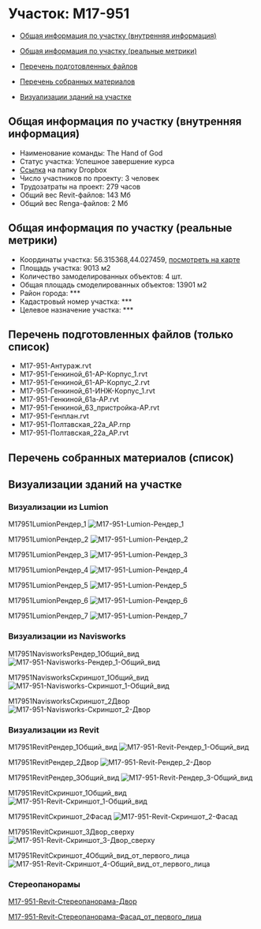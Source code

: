 # Участок: M17-951

* [Общая информация по участку (внутренняя информация)](#Chapter1)

* [Общая информация по участку (реальные метрики)](#Chapter2)

* [Перечень подготовленных файлов](#Chapter3)

* [Перечень собранных материалов](#Chapter4)

* [Визуализации зданий на участке](#Chapter5)

## <a id="Chapter1"></a> Общая информация по участку (внутренняя информация)
+ Наименование команды: The Hand of God
+ Статус участка: Успешное завершение курса
+ [Ссылка](https://www.dropbox.com/sh/wvvgv1nw1iqred9/AACN8pQgJpda9GyQiJn5Bxk9a/M17_951?dl=0) на папку Dropbox
+ Число участников по проекту: 3 человек
+ Трудозатраты на проект: 279 часов
+ Общий вес Revit-файлов: 143 Мб
+ Общий вес Renga-файлов: 2 Мб
## <a id="Chapter2"></a> Общая информация по участку (реальные метрики)
+ Координаты участка: 56.315368,44.027459, [посмотреть на карте](https://yandex.ru/maps/47/nizhny-novgorod/?ll=44.027459%2C56.315368&z=19)
+ Площадь участка: 9013 м2
+ Количество замоделированных объектов: 4 шт.
+ Общая площадь смоделированных объектов: 13901 м2
+ Район города: *** 
+ Кадастровый номер участка: *** 
+ Целевое назначение участка: *** 
## <a id="Chapter3"></a> Перечень подготовленных файлов (только список)
+ M17-951-Антураж.rvt
+ M17-951-Генкиной_61-АР-Корпус_1.rvt
+ M17-951-Генкиной_61-АР-Корпус_2.rvt
+ M17-951-Генкиной_61-ИНЖ-Корпус_1.rvt
+ M17-951-Генкиной_61а-АР.rvt
+ M17-951-Генкиной_63_пристройка-АР.rvt
+ M17-951-Генплан.rvt
+ M17-951-Полтавская_22а_АР.rnp
+ M17-951-Полтавская_22а_АР.rvt
## <a id="Chapter4"></a> Перечень собранных материалов (список)
## <a id="Chapter5"></a> Визуализации зданий на участке
### Визуализации из Lumion
M17951LumionРендер_1
![M17-951-Lumion-Рендер_1](/Images/M17_951/M17-951-Lumion-Рендер_1_Compressed.jpg)

M17951LumionРендер_2
![M17-951-Lumion-Рендер_2](/Images/M17_951/M17-951-Lumion-Рендер_2_Compressed.jpg)

M17951LumionРендер_3
![M17-951-Lumion-Рендер_3](/Images/M17_951/M17-951-Lumion-Рендер_3_Compressed.jpg)

M17951LumionРендер_4
![M17-951-Lumion-Рендер_4](/Images/M17_951/M17-951-Lumion-Рендер_4_Compressed.jpg)

M17951LumionРендер_5
![M17-951-Lumion-Рендер_5](/Images/M17_951/M17-951-Lumion-Рендер_5_Compressed.jpg)

M17951LumionРендер_6
![M17-951-Lumion-Рендер_6](/Images/M17_951/M17-951-Lumion-Рендер_6_Compressed.jpg)

M17951LumionРендер_7
![M17-951-Lumion-Рендер_7](/Images/M17_951/M17-951-Lumion-Рендер_7_Compressed.jpg)

### Визуализации из Navisworks
M17951NavisworksРендер_1Общий_вид
![M17-951-Navisworks-Рендер_1-Общий_вид](/Images/M17_951/M17-951-Navisworks-Рендер_1-Общий_вид_Compressed.jpg)

M17951NavisworksСкриншот_1Общий_вид
![M17-951-Navisworks-Скриншот_1-Общий_вид](/Images/M17_951/M17-951-Navisworks-Скриншот_1-Общий_вид_Compressed.jpg)

M17951NavisworksСкриншот_2Двор
![M17-951-Navisworks-Скриншот_2-Двор](/Images/M17_951/M17-951-Navisworks-Скриншот_2-Двор_Compressed.jpg)

### Визуализации из Revit
M17951RevitРендер_1Общий_вид
![M17-951-Revit-Рендер_1-Общий_вид](/Images/M17_951/M17-951-Revit-Рендер_1-Общий_вид_Compressed.jpg)

M17951RevitРендер_2Двор
![M17-951-Revit-Рендер_2-Двор](/Images/M17_951/M17-951-Revit-Рендер_2-Двор_Compressed.jpg)

M17951RevitРендер_3Общий_вид
![M17-951-Revit-Рендер_3-Общий_вид](/Images/M17_951/M17-951-Revit-Рендер_3-Общий_вид_Compressed.jpg)

M17951RevitСкриншот_1Общий_вид
![M17-951-Revit-Скриншот_1-Общий_вид](/Images/M17_951/M17-951-Revit-Скриншот_1-Общий_вид_Compressed.jpg)

M17951RevitСкриншот_2Фасад
![M17-951-Revit-Скриншот_2-Фасад](/Images/M17_951/M17-951-Revit-Скриншот_2-Фасад_Compressed.jpg)

M17951RevitСкриншот_3Двор_сверху
![M17-951-Revit-Скриншот_3-Двор_сверху](/Images/M17_951/M17-951-Revit-Скриншот_3-Двор_сверху_Compressed.jpg)

M17951RevitСкриншот_4Общий_вид_от_первого_лица
![M17-951-Revit-Скриншот_4-Общий_вид_от_первого_лица](/Images/M17_951/M17-951-Revit-Скриншот_4-Общий_вид_от_первого_лица_Compressed.jpg)

### Стереопанорамы
[M17-951-Revit-Стереопанорама-Двор](https://pano.autodesk.com/pano.html?url=jpgs/bc9af095-fdd3-47b9-b7e8-a457bca5ea89&version=2)

[M17-951-Revit-Стереопанорама-Фасад_от_первого_лица](https://pano.autodesk.com/pano.html?url=jpgs/faeeafe6-f245-47f5-98be-46247edf3d7c&version=2)

